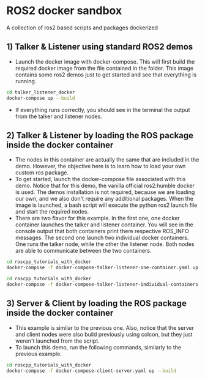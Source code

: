 # ROS2 docker sandbox
A collection of ros2 based scripts and packages dockerized

## 1) Talker & Listener using standard ROS2 demos

- Launch the docker image with docker-compose. This will first build the required docker image from the file contained
  in the folder. This image contains some ros2 demos just to get started and see that everything is running. 

```bash
cd talker_listener_docker
docker-compose up --build
```
- If everything runs correctly, you should see in the terminal the output from the talker and listener nodes.

## 2) Talker & Listener by loading the ROS package inside the docker container
- The nodes in this container are actually the same that are included in the demo. However, the objective here is to learn
how to load your own custom ros package.
- To get started, launch the docker-compose file associated with this demo. Notice that for this demo, the vanilla official ros2:humble
docker is used. The demos installation is not required, because we are loading our own, and we also don't require any additional packages.
  When the image is launched, a bash script will execute the python ros2 launch file and start the required nodes.
- There are two flavor for this example. In the first one, one docker container launches the talker and listener container. You will see
in the console output that both containers print there respective ROS_INFO messages.
  The second one launch two individual docker containers. One runs the talker node, while the other the listener node. Both nodes
  are able to communicate between the two containers.
  
```bash
cd roscpp_tutorials_with_docker
docker-compose -f docker-compose-talker-listener-one-container.yaml up --build
```

```bash
cd roscpp_tutorials_with_docker
docker-compose -f docker-compose-talker-listener-individual-containers.yaml up --build
```

## 3) Server & Client by loading the ROS package inside the docker container
- This example is similar to the previous one. Also, notice that the server and client nodes were also build previously using colcon, 
  but they just weren't launched from the script.
- To launch this demo, run the following commands, similarly to the previous example.

```bash
cd roscpp_tutorials_with_docker
docker-compose -f docker-compose-client-server.yaml up --build
```
